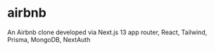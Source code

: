 # airbnb
An Airbnb clone developed via Next.js 13 app router, React, Tailwind, Prisma, MongoDB, NextAuth
